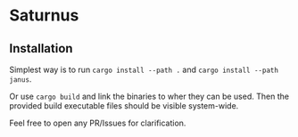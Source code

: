 # Saturnus

## Installation

Simplest way is to run `cargo install --path .` and
`cargo install --path janus`.

Or use `cargo build` and link the binaries to wher they can be used. Then the
provided build executable files should be visible system-wide.

Feel free to open any PR/Issues for clarification.
